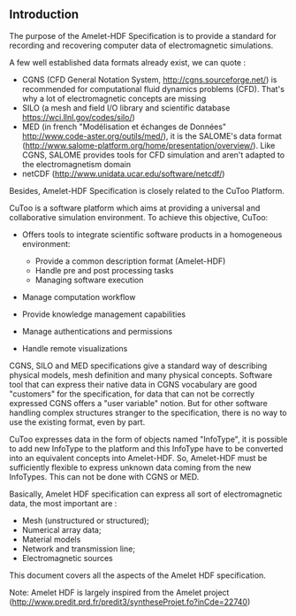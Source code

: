 ﻿## Introduction

The purpose of the Amelet-HDF Specification is to provide a standard for
recording and recovering computer data of electromagnetic simulations.

A few well established data formats already exist, we can quote :

* CGNS (CFD General Notation System, http://cgns.sourceforge.net/) is
  recommended for computational fluid dynamics problems (CFD). That's why 
  a lot of electromagnetic concepts are missing
* SILO (a mesh and field I/O library and scientific database
  https://wci.llnl.gov/codes/silo/)
* MED (in french "Modélisation et échanges de Données"
  http://www.code-aster.org/outils/med/), it is the SALOME's data format
  (http://www.salome-platform.org/home/presentation/overview/). Like CGNS,
  SALOME provides tools for CFD simulation and aren't adapted to the
  electromagnetism domain
* netCDF (http://www.unidata.ucar.edu/software/netcdf/)

Besides, Amelet-HDF Specification is closely related to the CuToo Platform.

CuToo is a software platform which aims at providing a universal and
collaborative simulation environment. To achieve this objective, CuToo:

* Offers tools to integrate scientific software products in a homogeneous
  environment:

  * Provide a common description format (Amelet-HDF)
  * Handle pre and post processing tasks
  * Managing software execution

* Manage computation workflow
* Provide knowledge management capabilities
* Manage authentications and permissions
* Handle remote visualizations

CGNS, SILO and MED specifications give a standard way of describing physical
models, mesh definition and many physical concepts. Software tool that can
express their native data in CGNS vocabulary are good "customers" for the
specification, for data that can not be correctly expressed CGNS offers a
"user variable" notion. But for other software handling complex structures
stranger to the specification, there is no way to use the existing format,
even by part.

CuToo expresses data in the form of objects named "InfoType", it is possible
to add new InfoType to the platform and this InfoType have to be converted
into an equivalent concepts into Amelet-HDF. So, Amelet-HDF must be sufficiently
flexible to express unknown data coming from the new InfoTypes. This can not be
done with CGNS or MED.

Basically, Amelet HDF specification can express all sort of electromagnetic data,
the most important are :

* Mesh (unstructured or structured);
* Numerical array data;
* Material models
* Network and transmission line;
* Electromagnetic sources

This document covers all the aspects of the Amelet HDF specification.

Note: Amelet HDF is largely inspired from the Amelet project
(http://www.predit.prd.fr/predit3/syntheseProjet.fo?inCde=22740)